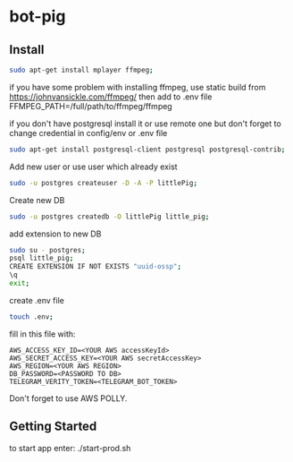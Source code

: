 # bot-pig

## Install

```sh
sudo apt-get install mplayer ffmpeg;
```
if you have some problem with installing ffmpeg, use static build from https://johnvansickle.com/ffmpeg/
then add to .env file FFMPEG_PATH=/full/path/to/ffmpeg/ffmpeg

if you don't have postgresql install it or use remote one but don't forget to change credential in config/env or .env file
```sh
sudo apt-get install postgresql-client postgresql postgresql-contrib;
```
Add new user or use user which already exist
```sh
sudo -u postgres createuser -D -A -P littlePig;
```
Create new DB
```sh
sudo -u postgres createdb -O littlePig little_pig;
```
add extension to new DB
```sh
sudo su - postgres;
psql little_pig;
CREATE EXTENSION IF NOT EXISTS "uuid-ossp";
\q
exit;
```

create .env file
```sh
touch .env;
```

fill in this file with:
```
AWS_ACCESS_KEY_ID=<YOUR AWS accessKeyId>
AWS_SECRET_ACCESS_KEY=<YOUR AWS secretAccessKey>
AWS_REGION=<YOUR AWS REGION>
DB_PASSWORD=<PASSWORD TO DB>
TELEGRAM_VERITY_TOKEN=<TELEGRAM_BOT_TOKEN>
```

Don't forget to use AWS POLLY.

## Getting Started

to start app enter:
./start-prod.sh
